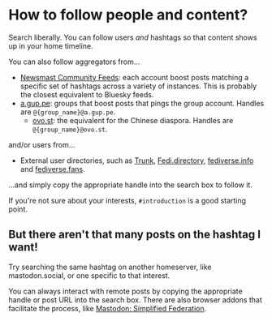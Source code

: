 # How to follow people and content?

Search liberally. You can follow users *and* hashtags so that content shows up in your home timeline.

You can also follow aggregators from...

* [Newsmast Community Feeds](https://newsmast.community/about): each account boost posts matching a specific set of hashtags across a variety of instances. This is probably the closest equivalent to Bluesky feeds.
* [a.gup.pe](http://a.gup.pe/): groups that boost posts that pings the group account. Handles are `@{group_name}@a.gup.pe`.
    * [ovo.st](http://ovo.st/): the equivalent for the Chinese diaspora. Handles are `@{group_name}@ovo.st`.

and/or users from...

* External user directories, such as [Trunk](https://communitywiki.org/trunk), [Fedi.directory](https://fedi.directory), [fediverse.info](https://fediverse.info/explore/people) and [fediverse.fans](https://fediverse.fans).

...and simply copy the appropriate handle into the search box to follow it.

If you're not sure about your interests, `#introduction` is a good starting point.

## But there aren't that many posts on the hashtag I want!

Try searching the same hashtag on another homeserver, like mastodon.social, or one specific to that interest.

You can always interact with remote posts by copying the appropriate handle or post URL into the search box. There are also browser addons that facilitate the process, like [Mastodon: Simplified Federation](https://github.com/rugk/mastodon-simplified-federation).
